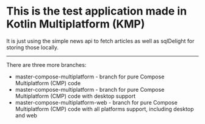 <h1>This is the test application made in Kotlin Multiplatform (KMP)</h1>
It is just using the simple news api to fetch articles as well as sqlDelight for storing those locally.

---

There are three more branches:
* master-compose-multiplatform - branch for pure Compose Multiplatform (CMP) code
* master-compose-multiplatform - branch for pure Compose Multiplatform (CMP) code with desktop support
* master-compose-multiplatform-web - branch for pure Compose Multiplatform (CMP) code with all platforms support, including desktop and web

